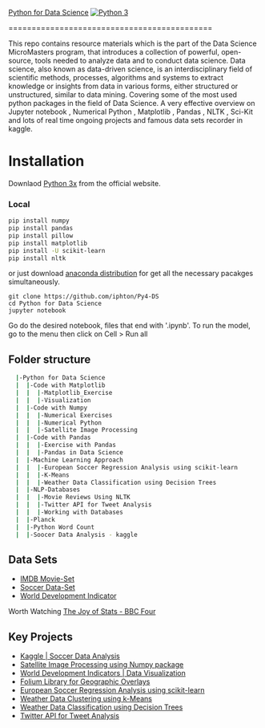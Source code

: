 [Python for Data Science](https://www.edx.org/course/python-for-data-science)
[![Python 3](https://img.shields.io/badge/python-3-brightgreen.svg)](https://www.python.org/)

============================================

This repo contains resource materials which is the part of the Data Science MicroMasters program, that introduces a collection of powerful, open-source, tools needed to analyze data and to conduct data science. Data science, also known as data-driven science, is an interdisciplinary field of scientific methods, processes, algorithms and systems to extract knowledge or insights from data in various forms, either structured or unstructured, similar to data mining. Covering some of the most used python packages in the field of Data Science. A very effective overview on Jupyter notebook , Numerical Python , Matplotlib , Pandas , NLTK , Sci-Kit and lots of real time ongoing projects and famous data sets recorder in kaggle.


# Installation

Downlaod [Python 3x](https://www.python.org/) from the official website.

### Local
``` bash
pip install numpy
pip install pandas
pip install pillow
pip install matplotlib
pip install -U scikit-learn
pip install nltk
```
or just download [anaconda distribution](https://www.anaconda.com/download/) for get all the necessary pacakges simultaneously.

```
git clone https://github.com/iphton/Py4-DS
cd Python for Data Science
jupyter notebook
```
Go do the desired notebook, files that end with '.ipynb'. To run the model, go to the menu then click on Cell > Run all


## Folder structure

``` bash
  |-Python for Data Science                               
  |  |-Code with Matplotlib                           
  |  |  |-Matplotlib_Exercise                       
  |  |  |-Visualization								
  |  |-Code with Numpy                          
  |  |  |-Numerical Exercises                        
  |  |  |-Numerical Python
  |  |  |-Satellite Image Processing
  |  |-Code with Pandas  
  |  |  |-Exercise with Pandas
  |  |  |-Pandas in Data Science
  |  |-Machine Learning Approach    
  |  |  |-European Soccer Regression Analysis using scikit-learn
  |  |  |-K-Means
  |  |  |-Weather Data Classification using Decision Trees
  |  |-NLP-Databases   
  |  |  |-Movie Reviews Using NLTK
  |  |  |-Twitter API for Tweet Analysis
  |  |  |-Working with Databases
  |  |-Planck                           
  |  |-Python Word Count                          
  |  |-Soocer Data Analysis - kaggle                         
```


## Data Sets
* [IMDB Movie-Set](https://grouplens.org/datasets/movielens/)
* [Soccer Data-Set](https://www.kaggle.com/hugomathien/soccer)
* [World Development Indicator](https://www.kaggle.com/worldbank/world-development-indicators)

Worth Watching [The Joy of Stats - BBC Four](https://www.youtube.com/watch?v=jbkSRLYSojo)

## Key Projects
* [Kaggle | Soccer Data Analysis](https://github.com/innat-2k14/Data-Science-In-Python/tree/gh-pages/Python%20for%20Data%20Science/Soocer%20Data%20Analysis%20%20-%20kaggle)
* [Satellite Image Processing using Numpy package](https://github.com/innat-2k14/Data-Science-In-Python/tree/gh-pages/Python%20for%20Data%20Science/Code%20with%20Numpy/Satellite%20Image%20Processing)
* [World Development Indicators | Data Visualization](https://github.com/innat-2k14/Data-Science-In-Python/tree/gh-pages/Python%20for%20Data%20Science/Code%20with%20Matplotlib/Visualization/World%20Development%20Indicators)
* [Folium Library for Geographic Overlays](https://github.com/innat-2k14/Data-Science-In-Python/tree/gh-pages/Python%20for%20Data%20Science/Code%20with%20Matplotlib/Visualization/Using%20Folium%20Library%20for%20Geographic%20Overlays)
* [European Soccer Regression Analysis using scikit-learn](https://github.com/innat-2k14/Data-Science-In-Python/tree/gh-pages/Python%20for%20Data%20Science/Machine%20Learning%20Approach/European%20Soccer%20Regression%20Analysis%20using%20scikit-learn)
* [Weather Data Clustering using k-Means](https://github.com/innat-2k14/Data-Science-In-Python/tree/gh-pages/Python%20for%20Data%20Science/Machine%20Learning%20Approach/K-Means)
* [Weather Data Classification using Decision Trees](https://github.com/innat-2k14/Data-Science-In-Python/tree/gh-pages/Python%20for%20Data%20Science/Machine%20Learning%20Approach/Weather%20Data%20Classification%20using%20Decision%20Trees)
* [Twitter API for Tweet Analysis](https://github.com/innat-2k14/Data-Science-In-Python/tree/gh-pages/Python%20for%20Data%20Science/NLP-Databases/Using%20the%20Twitter%20API%20for%20Tweet%20Analysis)

